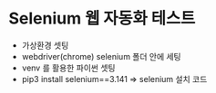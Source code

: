 # Selenium 웹 자동화 테스트

- 가상환경 셋팅
- webdriver(chrome) selenium 폴더 안에 세팅
- venv 를 활용한 파이썬 셋팅
- pip3 install selenium==3.141 => selenium 설치 코드

